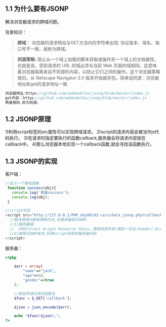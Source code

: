 ## 1.1 为什么要有JSONP
解决浏览器请求的跨域问题。

背景知识：
>**跨域：**
>浏览器的请求网站与GET方法内的字符串出现: 协议版本、域名、端口号不一致，就称为跨域。

>**同源策略:**
>阻止从一个域上加载的脚本获取或操作另一个域上的文档属性。也就是说，受到请求的 URL 的域必须与当前 Web 页面的域相同。这意味着浏览器隔离来自不同源的内容，以防止它们之间的操作。这个浏览器策略很旧，从 Netscape Navigator 2.0 版本开始就存在。简单说同源：浏览器地址和get的请求地址一致

```js
浏览器网址:https://github.com/webmodules/jsonp/blob/master/index.js
get内容：https://github.com/webmodules/jsonp/blob/master/index.js
两者相同,称为同源。
```

## 1.2 JSONP原理
1)利用script标签的src属性可以实现跨域请求。
2)script的请求内容会被当作js代码执行。
3)在请求时指定要执行的函数callback,服务器会将请求内容放在callback中。
4)那么浏览器本地实现一个callback函数,就会寻找该函数执行。

## 1.3 JSONP的实现
客户端：
```js
//定义一个接收函数
 function success(obj){
   console.log('我是success');
   console.log(obj);
 }

//script标签
<script src="http://127.0.0.1/PHP_day09/03-cars/data_jsonp.php?callback=success">
  //解决跨域问题有两种方式,在服务器和JSONP。
  //1)服务器端：
  //  CROS(Cross Origin Resource Share，跨域资源共享)增加一句话,header('Access-Control-Allow-Origin: *');
  //2)使用JSONP技术,利用script标签和服务器代码
</script>
```

服务器：
```php
<?php 

    $arr = array(
        "name"=>"jack",
        "age"=>16,
        "gender"=>true
    );

    //取到传递过来的函数名
    $func = $_GET['callback'];

    $json = json_encode($arr);

    echo "$func($json);";
?>
```